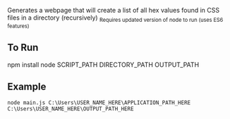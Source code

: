 Generates a webpage that will create a list of all hex values found in CSS files in a directory (recursively)
<sub>Requires updated version of node to run (uses ES6 features)</sub>

## To Run
npm install
node SCRIPT_PATH DIRECTORY_PATH OUTPUT_PATH

## Example
`node main.js C:\Users\USER_NAME_HERE\APPLICATION_PATH_HERE C:\Users\USER_NAME_HERE\OUTPUT_PATH_HERE`